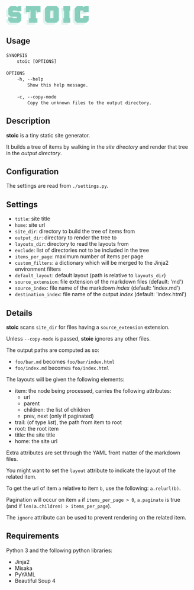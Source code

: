 ![logo](https://github.com/baskerville/stoic/raw/master/logo/stoic-logo.png)

## Usage

    SYNOPSIS
        stoic [OPTIONS]

    OPTIONS
        -h, --help
            Show this help message.

        -c, --copy-mode
            Copy the unknown files to the output directory.
        

## Description

**stoic** is a tiny static site generator.

It builds a tree of items by walking in the *site directory* and render that tree in the *output directory*.

## Configuration

The settings are read from `./settings.py`.

## Settings

- `title`: site title
- `home`: site url
- `site_dir`: directory to build the tree of items from
- `output_dir`: directory to render the tree to
- `layouts_dir`: directory to read the layouts from
- `exclude`: list of directories not to be included in the tree
- `items_per_page`: maximum number of items per page
- `custom_filters`: a dictionary which will be merged to the Jinja2 environment filters
- `default_layout`: default layout (path is relative to `layouts_dir`)
- `source_extension`: file extension of the markdown files (default: 'md')
- `source_index`: file name of the markdown *index* (default: 'index.md')
- `destination_index`: file name of the output *index* (default: 'index.html')

## Details

**stoic** scans `site_dir` for files having a `source_extension` extension.

Unless `--copy-mode` is passed, **stoic** ignores any other files.

The output paths are computed as so:

- `foo/bar.md` becomes `foo/bar/index.html`
- `foo/index.md` becomes `foo/index.html`

The layouts will be given the following elements:

- item: the node being processed, carries the following attributes:
    - url
    - parent
    - children: the list of children
    - prev, next (only if paginated)
- trail: (of type *list*), the path from item to root
- root: the root item
- title: the site title
- home: the site url

Extra attributes are set through the YAML front matter of the markdown files.

You might want to set the `layout` attribute to indicate the layout of the related item.

To get the url of item `a` relative to item `b`, use the following: `a.relurl(b)`.

Pagination will occur on item `a` if `items_per_page > 0`, `a.paginate` is true (and if `len(a.children) > items_per_page`).

The `ignore` attribute can be used to prevent rendering on the related item.

## Requirements

Python 3 and the following python libraries:

- Jinja2
- Misaka
- PyYAML
- Beautiful Soup 4 
